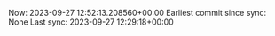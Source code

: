 Now: 2023-09-27 12:52:13.208560+00:00 Earliest commit since sync: None Last sync: 2023-09-27 12:29:18+00:00

